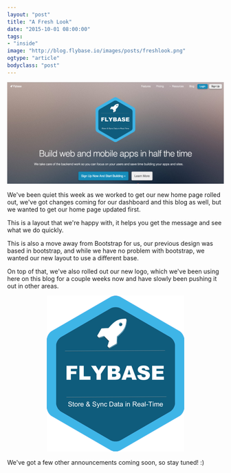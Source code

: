```yaml
---
layout: "post"
title: "A Fresh Look"
date: "2015-10-01 08:00:00"
tags: 
- "inside"
image: "http://blog.flybase.io/images/posts/freshlook.png"
ogtype: "article"
bodyclass: "post"
---
```


<div><div class="image splash">
	<img src="/images/posts/freshlook.png" />
</div></div>

We've been quiet this week as we worked to get our new home page rolled out, we've got changes coming for our dashboard and this blog as well, but we wanted to get our home page updated first.

This is a layout that we're happy with, it helps you get the message and see what we do quickly.

This is also a move away from Bootstrap for us, our previous design was based in bootstrap, and while we have no problem with bootstrap, we wanted our new layout to use a different base.

On top of that, we've also rolled out our new logo, which we've been using here on this blog for a couple weeks now and have slowly been pushing it out in other areas.

<div style="text-align:center;">
	<img src="/images/flybasesm.png">
</div>

We've got a few other announcements coming soon, so stay tuned! :)